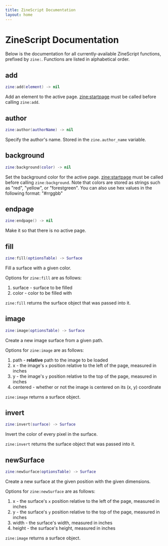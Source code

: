 ```yaml
---
title: ZineScript Documentation
layout: home
---
```


# ZineScript Documentation

Below is the documentation for all currently-available ZineScript functions, prefixed by `zine:`. Functions are listed in alphabetical order.

## add

```lua
zine:add(element) -> nil
```

Add an element to the active page. [zine:startpage](#startpage) must be called before calling `zine:add`.

## author

```lua
zine:author(authorName) -> nil
```

Specify the author's name. Stored in the `zine.author_name` variable.

## background

```lua
zine:background(color) -> nil
```

Set the background color for the active page. [zine:startpage](#startpage) must be called before calling `zine:background`. Note that colors are stored as strings such as "red", "yellow", or "forestgreen". You can also use hex values in the following format: "#rrggbb"

## endpage

```lua
zine:endpage() -> nil
```

Make it so that there is no active page.

## fill

```lua
zine:fill(optionsTable) -> Surface
```

Fill a surface with a given color.

Options for `zine:fill` are as follows:

1. surface - surface to be filled
2. color - color to be filled with

`zine:fill` returns the surface object that was passed into it.

## image

```lua
zine:image(optionsTable) -> Surface
```

Create a new image surface from a given path.

Options for `zine:image` are as follows:

1. path - **relative** path to the image to be loaded
2. x - the image's `x` position relative to the left of the page, measured in inches
3. y - the image's `y` position relative to the top of the page, measured in inches
4. centered - whether or not the image is centered on its (x, y) coordinate

`zine:image` returns a surface object.

## invert

```lua
zine:invert(surface) -> Surface
```

Invert the color of every pixel in the surface.

`zine:invert` returns the surface object that was passed into it.

## newSurface

```lua
zine:newSurface(optionsTable) -> Surface
```

Create a new surface at the given position with the given dimensions.

Options for `zine:newSurface` are as follows:

1. x - the surface's `x` position relative to the left of the page, measured in inches
2. y - the surface's `y` position relative to the top of the page, measured in inches
3. width - the surface's width, measured in inches
4. height - the surface's height, measured in inches

`zine:image` returns a surface object.